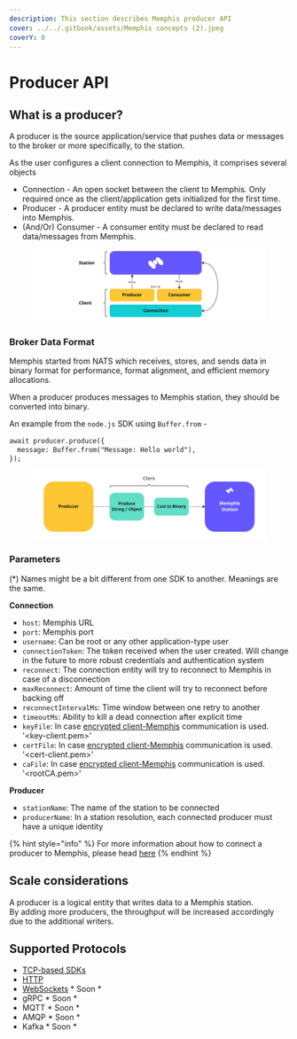 ```yaml
---
description: This section describes Memphis producer API
cover: ../../.gitbook/assets/Memphis concepts (2).jpeg
coverY: 0
---
```


# Producer API

## What is a producer?

A producer is the source application/service that pushes data or messages to the broker or more specifically, to the station.&#x20;

As the user configures a client connection to Memphis, it comprises several objects

* Connection - An open socket between the client to Memphis. Only required once as the client/application gets initialized for the first time.
* Producer - A producer entity must be declared to write data/messages into Memphis.
* (And/Or) Consumer - A consumer entity must be declared to read data/messages from Memphis.

<figure><img src="../../.gitbook/assets/Producer.jpeg" alt=""><figcaption></figcaption></figure>

### Broker Data Format

Memphis started from NATS which receives, stores, and sends data in binary format for performance, format alignment, and efficient memory allocations.

When a producer produces messages to Memphis station, they should be converted into binary.

An example from the `node.js` SDK using `Buffer.from` -

```
await producer.produce({
  message: Buffer.from("Message: Hello world"),
});
```

<figure><img src="../../.gitbook/assets/produce 1.jpeg" alt=""><figcaption></figcaption></figure>

### Parameters

(\*) Names might be a bit different from one SDK to another. Meanings are the same.

**Connection**

* `host`: Memphis URL
* `port`: Memphis port
* `username`: Can be root or any other application-type user
* `connectionToken`: The token received when the user created. Will change in the future to more robust credentials and authentication system
* `reconnect`: The connection entity will try to reconnect to Memphis in case of a disconnection
* `maxReconnect`: Amount of time the client will try to reconnect before backing off
* `reconnectIntervalMs`: Time window between one retry to another
* `timeoutMs`: Ability to kill a dead connection after explicit time
* `keyFile`: In case [encrypted client-Memphis](../../deployment/kubernetes/) communication is used. '\<key-client.pem>'
* `certFile`: In case [encrypted client-Memphis](../../deployment/kubernetes/) communication is used. '\<cert-client.pem>'
* `caFile`: In case [encrypted client-Memphis](../../deployment/kubernetes/) communication is used. '\<rootCA.pem>'

**Producer**

* `stationName`: The name of the station to be connected&#x20;
* `producerName`: In a station resolution, each connected producer must have a unique identity

{% hint style="info" %}
For more information about how to connect a producer to Memphis, please head [here](broken-reference)
{% endhint %}

## Scale considerations

A producer is a logical entity that writes data to a Memphis station.\
By adding more producers, the throughput will be increased accordingly due to the additional writers.

## Supported Protocols

* [TCP-based SDKs](broken-reference)
* [HTTP](https://github.com/memphisdev/memphis-http-proxy)
* [WebSockets](https://github.com/orgs/memphisdev/projects/2/views/1?pane=issue\&itemId=14008452) \* Soon \*
* gRPC \* Soon \*
* MQTT \* Soon \*
* AMQP \* Soon \*
* Kafka \* Soon \*

